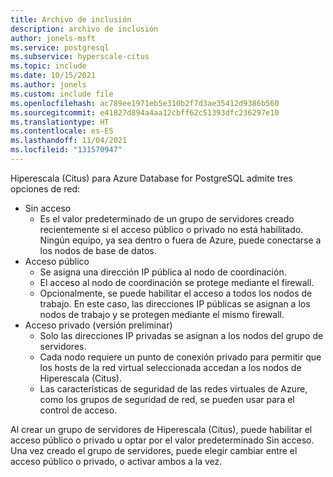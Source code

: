 ```yaml
---
title: Archivo de inclusión
description: archivo de inclusión
author: jonels-msft
ms.service: postgresql
ms.subservice: hyperscale-citus
ms.topic: include
ms.date: 10/15/2021
ms.author: jonels
ms.custom: include file
ms.openlocfilehash: ac789ee1971eb5e310b2f7d3ae35412d9386b560
ms.sourcegitcommit: e41827d894a4aa12cbff62c51393dfc236297e10
ms.translationtype: HT
ms.contentlocale: es-ES
ms.lasthandoff: 11/04/2021
ms.locfileid: "131570947"
---
```

Hiperescala (Citus) para Azure Database for PostgreSQL admite tres opciones de red:

* Sin acceso
  * Es el valor predeterminado de un grupo de servidores creado recientemente si el acceso público o privado no está habilitado. Ningún equipo, ya sea dentro o fuera de Azure, puede conectarse a los nodos de base de datos.
* Acceso público
  * Se asigna una dirección IP pública al nodo de coordinación.
  * El acceso al nodo de coordinación se protege mediante el firewall.
  * Opcionalmente, se puede habilitar el acceso a todos los nodos de trabajo. En este caso, las direcciones IP públicas se asignan a los nodos de trabajo y se protegen mediante el mismo firewall.
* Acceso privado (versión preliminar)
  * Solo las direcciones IP privadas se asignan a los nodos del grupo de servidores.
  * Cada nodo requiere un punto de conexión privado para permitir que los hosts de la red virtual seleccionada accedan a los nodos de Hiperescala (Citus).
  * Las características de seguridad de las redes virtuales de Azure, como los grupos de seguridad de red, se pueden usar para el control de acceso.

Al crear un grupo de servidores de Hiperescala (Citus), puede habilitar el acceso público o privado u optar por el valor predeterminado Sin acceso. Una vez creado el grupo de servidores, puede elegir cambiar entre el acceso público o privado, o activar ambos a la vez.
